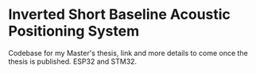 # Inverted Short Baseline Acoustic Positioning System
 Codebase for my Master's thesis, link and more details to come once the thesis is published. ESP32 and STM32.
